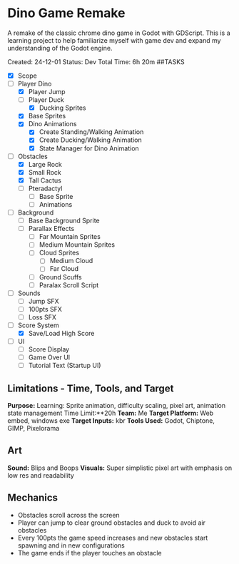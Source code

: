 # Dino Game Remake
A remake of the classic chrome dino game in Godot with GDScript. This is a learning project to help
familiarize myself with game dev and expand my understanding of the Godot engine.

Created: 24-12-01
Status: Dev
Total Time: 6h 20m
##TASKS
- [x] Scope
- [ ] Player Dino
	- [x] Player Jump
	- [ ] Player Duck
		-[x] Ducking Sprites
	- [x] Base Sprites
	- [x] Dino Animations
		- [x] Create Standing/Walking Animation
		- [x] Create Ducking/Walking Animation
		- [x] State Manager for Dino Animation
- [ ] Obstacles
	- [x] Large Rock
	- [x] Small Rock
	- [x] Tall Cactus
	- [ ] Pteradactyl
		- [ ] Base Sprite
		- [ ] Animations
- [ ] Background 
  - [ ] Base Background Sprite
  - [ ] Parallax Effects
	- [ ] Far Mountain Sprites
	- [ ] Medium Mountain Sprites
	- [ ] Cloud Sprites
		- [ ] Medium Cloud
		- [ ] Far Cloud
	- [ ] Ground Scuffs
	- [ ] Paralax Scroll Script
- [ ] Sounds
	- [ ] Jump SFX
	- [ ] 100pts SFX
	- [ ] Loss SFX
- [ ] Score System
	- [x] Save/Load High Score
- [ ] UI
	- [ ] Score Display
	- [ ] Game Over UI
	- [ ] Tutorial Text (Startup UI)

## Limitations - Time, Tools, and Target
**Purpose:** Learning: Sprite animation, difficulty scaling, pixel art, animation state management
Time Limit:**20h
**Team:** Me
**Target Platform:** Web embed, windows exe
**Target Inputs:** kbr
**Tools Used:** Godot, Chiptone, GIMP, Pixelorama
## Art
**Sound:** Blips and Boops
**Visuals:** Super simplistic pixel art with emphasis on low res and readability
## Mechanics
- Obstacles scroll across the screen
- Player can jump to clear ground obstacles and duck to avoid air obstacles
- Every 100pts the game speed increases and new obstacles start spawning and in new configurations
- The game ends if the player touches an obstacle
